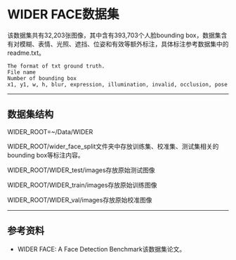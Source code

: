 # WIDER FACE数据集

该数据集共有32,203张图像，其中含有393,703个人脸bounding box，数据集含有对模糊、表情、光照、遮挡、位姿和有效等额外标注，具体标注参考数据集中的readme.txt。

```
The format of txt ground truth.
File name
Number of bounding box
x1, y1, w, h, blur, expression, illumination, invalid, occlusion, pose
```

---
## 数据集结构

WIDER_ROOT=~/Data/WIDER

WIDER_ROOT/wider_face_split文件夹中存放训练集、校准集、测试集相关的bounding box等标注内容。

WIDER_ROOT/WIDER_test/images存放原始测试图像

WIDER_ROOT/WIDER_train/images存放原始训练图像

WIDER_ROOT/WIDER_val/images存放原始校准图像

---
## 参考资料
- WIDER FACE: A Face Detection Benchmark该数据集论文。